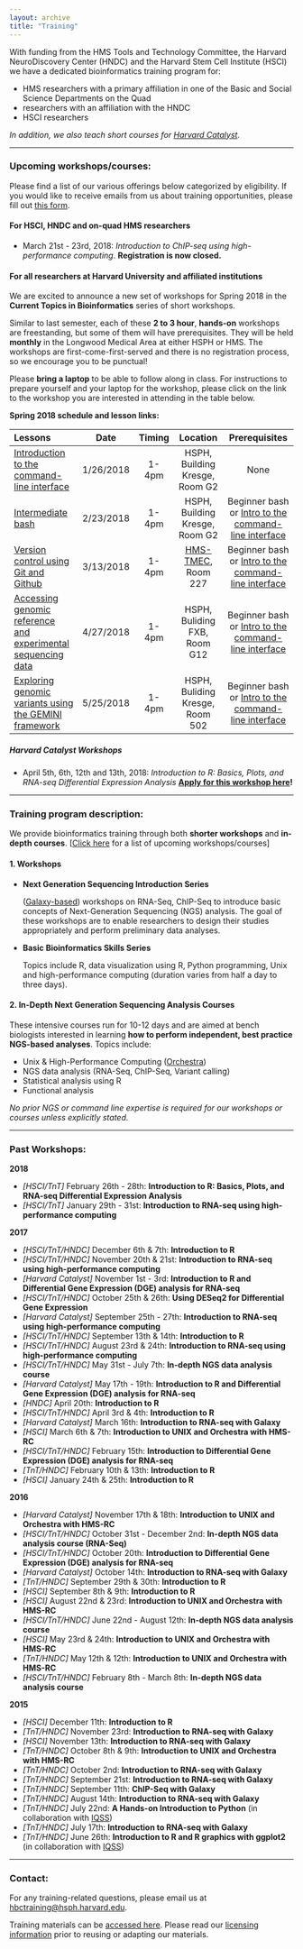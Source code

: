```yaml
---
layout: archive
title: "Training"
---
```


With funding from the HMS Tools and Technology Committee, the Harvard NeuroDiscovery Center (HNDC) and the Harvard Stem Cell Institute (HSCI) we have a dedicated bioinformatics training program for:

- HMS researchers with a primary affiliation in one of the Basic and Social Science Departments on the Quad 
- researchers with an affiliation with the HNDC
- HSCI researchers 

*In addition, we also teach short courses for [Harvard Catalyst](http://catalyst.harvard.edu/services/bioinformatics-workshops/).*

***

### Upcoming workshops/courses:

Please find a list of our various offerings below categorized by eligibility. If you would like to receive emails from us about training opportunities, please fill out [this form](https://harvard.az1.qualtrics.com/jfe/form/SV_6nGqk2i8RUi2oN7). 

#### For HSCI, HNDC and on-quad HMS researchers

* March 21st - 23rd, 2018: *Introduction to ChIP-seq using high-performance computing*. **Registration is now closed.**

#### For all researchers at Harvard University and affiliated institutions

We are excited to announce a new set of workshops for Spring 2018 in the **Current Topics in Bioinformatics** series of short workshops. 

Similar to last semester, each of these **2 to 3 hour**, **hands-on** workshops are freestanding, but some of them will have prerequisites. They will be held **monthly** in the Longwood Medical Area at either HSPH or HMS. The workshops are first-come-first-served and there is no registration process, so we encourage you to be punctual! 

Please **bring a laptop** to be able to follow along in class. For instructions to prepare yourself and your laptop for the workshop, please click on the link to the workshop you are interested in attending in the table below.

**Spring 2018 schedule and lesson links:**

| Lessons | Date |   Timing   | Location | Prerequisites |
|:----------|:----------:|:---------:|:----------:|:----------:|
| [Introduction to the command-line interface](https://hbctraining.github.io/Training-modules/Intro_shell/) | 1/26/2018 | 1-4pm | HSPH, Building Kresge, Room G2 | None |
| [Intermediate bash](https://hbctraining.github.io/Training-modules/Intermediate_shell/) | 2/23/2018 | 1-4pm | HSPH, Building Kresge, Room G2 | Beginner bash or [Intro to the command-line interface](https://hbctraining.github.io/Training-modules/Intro_shell/) |
| [Version control using Git and Github](https://hbctraining.github.io/Training-modules/Git-Github) | 3/13/2018 | 1-4pm | [HMS-TMEC](https://goo.gl/maps/8SrsY7F3rSp), Room 227 | Beginner bash or [Intro to the command-line interface](https://hbctraining.github.io/Training-modules/Intro_shell/) |
| [Accessing genomic reference and experimental sequencing data](https://hbctraining.github.io/Training-modules/Accessing_public_genomic_data) | 4/27/2018 | 1-4pm | HSPH, Buliding FXB, Room G12 | Beginner bash or [Intro to the command-line interface](https://hbctraining.github.io/Training-modules/Intro_shell/) |
| [Exploring genomic variants using the GEMINI framework](https://hbctraining.github.io/Training-modules/Exploring_variants_with_GEMINI) | 5/25/2018 | 1-4pm | HSPH, Buliding Kresge, Room 502 | Beginner bash or [Intro to the command-line interface](https://hbctraining.github.io/Training-modules/Intro_shell/) |

##### Harvard Catalyst Workshops

* April 5th, 6th, 12th and 13th, 2018: *Introduction to R: Basics, Plots, and RNA-seq Differential Expression Analysis* **[Apply for this workshop here](https://catalyst.harvard.edu/services/bioinformatics-workshops/intro-to-r.html)!**

***

### Training program description:

We provide bioinformatics training through both **shorter workshops** and **in-depth courses**. [[Click here](http://bioinformatics.sph.harvard.edu/training/#upcoming-workshopscourses) for a list of upcoming workshops/courses]

#### 1. Workshops 

* **Next Generation Sequencing Introduction Series**

	([Galaxy-based](https://wiki.galaxyproject.org/)) workshops on RNA-Seq, ChIP-Seq to introduce basic concepts of Next-Generation Sequencing (NGS) analysis. The goal of these workshops are to enable researchers to design their studies appropriately and perform preliminary data analyses.

* **Basic Bioinformatics Skills Series**	

	Topics include R, data visualization using R, Python programming, Unix and high-performance computing (duration varies from half a day to three days).

#### 2.  In-Depth Next Generation Sequencing Analysis Courses

These intensive courses run for 10-12 days and are aimed at bench biologists interested in learning **how to perform independent, best practice NGS-based analyses**. Topics include:

- Unix & High-Performance Computing ([Orchestra](https://rc.hms.harvard.edu/#orchestra))
- NGS data analysis (RNA-Seq, ChIP-Seq, Variant calling)
- Statistical analysis using R
- Functional analysis

*No prior NGS or command line expertise is required for our workshops or courses unless explicitly stated.*
		
***

### Past Workshops:

**2018**
  
* *[HSCI/TnT]* February 26th - 28th: **Introduction to R: Basics, Plots, and RNA-seq Differential Expression Analysis**
* *[HSCI/TnT]* January 29th - 31st: **Introduction to RNA-seq using high-performance computing**

**2017**

* *[HSCI/TnT/HNDC]* December 6th & 7th: **Introduction to R**
* *[HSCI/TnT/HNDC]* November 20th & 21st: **Introduction to RNA-seq using high-performance computing**
* *[Harvard Catalyst]* November 1st - 3rd: **Introduction to R and Differential Gene Expression (DGE) analysis for RNA-seq**
* *[HSCI/TnT/HNDC]* October 25th & 26th: **Using DESeq2 for Differential Gene Expression**
* *[Harvard Catalyst]* September 25th - 27th: **Introduction to RNA-seq using high-performance computing**
* *[HSCI/TnT/HNDC]* September 13th & 14th: **Introduction to R**
* *[HSCI/TnT/HNDC]* August 23rd & 24th: **Introduction to RNA-seq using high-performance computing**
* *[HSCI/TnT/HNDC]* May 31st - July 7th: **In-depth NGS data analysis course**
* *[Harvard Catalyst]* May 17th - 19th: **Introduction to R and Differential Gene Expression (DGE) analysis for RNA-seq**
* *[HNDC]* April 20th: **Introduction to R**
* *[HSCI/TnT/HNDC]* April 3rd & 4th: **Introduction to R**
* *[Harvard Catalyst]* March 16th: **Introduction to RNA-seq with Galaxy**
* *[HSCI]* March 6th & 7th: **Introduction to UNIX and Orchestra with HMS-RC**
* *[HSCI/TnT/HNDC]* February 15th: **Introduction to Differential Gene Expression (DGE) analysis for RNA-seq**
* *[TnT/HNDC]* February 10th & 13th: **Introduction to R**
* *[HSCI]* January 24th & 25th: **Introduction to R**

**2016**

* *[Harvard Catalyst]* November 17th & 18th: **Introduction to UNIX and Orchestra with HMS-RC**
* *[HSCI/TnT/HNDC]* October 31st - December 2nd: **In-depth NGS data analysis course (RNA-Seq)**
* *[HSCI/TnT/HNDC]* October 20th: **Introduction to Differential Gene Expression (DGE) analysis for RNA-seq**
* *[Harvard Catalyst]* October 14th: **Introduction to RNA-seq with Galaxy**
* *[TnT/HNDC]* September 29th & 30th: **Introduction to R**
* *[HSCI]* September 8th & 9th: **Introduction to R**
* *[HSCI]* August 22nd & 23rd: **Introduction to UNIX and Orchestra with HMS-RC**
* *[HSCI/TnT/HNDC]* June 22nd - August 12th: **In-depth NGS data analysis course**
* *[HSCI]* May 23rd & 24th: **Introduction to UNIX and Orchestra with HMS-RC**
* *[TnT/HNDC]* May 12th & 12th: **Introduction to UNIX and Orchestra with HMS-RC**
* *[HSCI/TnT/HNDC]* February 8th - March 8th: **In-depth NGS data analysis course**

**2015**

* *[HSCI]* December 11th: **Introduction to R**
* *[TnT/HNDC]* November 23rd: **Introduction to RNA-seq with Galaxy**
* *[HSCI]* November 13th: **Introduction to RNA-seq with Galaxy**
* *[TnT/HNDC]* October 8th & 9th: **Introduction to UNIX and Orchestra with HMS-RC**
* *[TnT/HNDC]* October 2nd: **Introduction to RNA-seq with Galaxy**
* *[TnT/HNDC]* September 21st: **Introduction to RNA-seq with Galaxy**
* *[TnT/HNDC]* September 11th: **ChIP-Seq with Galaxy**
* *[TnT/HNDC]* August 14th: **Introduction to RNA-seq with Galaxy**
* *[TnT/HNDC]* July 22nd: **A Hands-on Introduction to Python** (in collaboration with [IQSS](http://www.iq.harvard.edu/))
* *[TnT/HNDC]* July 17th: **Introduction to RNA-seq with Galaxy**
* *[TnT/HNDC]* June 26th: **Introduction to R and R graphics with ggplot2** (in collaboration with [IQSS](http://www.iq.harvard.edu/))

***

### Contact:

For any training-related questions, please email us at [hbctraining@hsph.harvard.edu](mailto:hbctraining@hsph.harvard.edu).

Training materials can be [accessed here](https://hbctraining.github.io/main/). Please read our [licensing information](https://hbctraining.github.io/main/license) prior to reusing or adapting our materials.
